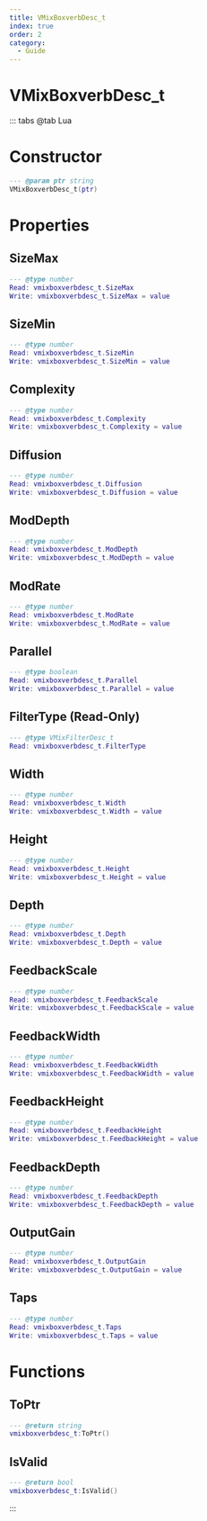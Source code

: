 ```yaml
---
title: VMixBoxverbDesc_t
index: true
order: 2
category:
  - Guide
---
```


# VMixBoxverbDesc_t

::: tabs
@tab Lua
# Constructor
```lua
--- @param ptr string
VMixBoxverbDesc_t(ptr)
```
# Properties
## SizeMax 
```lua
--- @type number
Read: vmixboxverbdesc_t.SizeMax
Write: vmixboxverbdesc_t.SizeMax = value
```
## SizeMin 
```lua
--- @type number
Read: vmixboxverbdesc_t.SizeMin
Write: vmixboxverbdesc_t.SizeMin = value
```
## Complexity 
```lua
--- @type number
Read: vmixboxverbdesc_t.Complexity
Write: vmixboxverbdesc_t.Complexity = value
```
## Diffusion 
```lua
--- @type number
Read: vmixboxverbdesc_t.Diffusion
Write: vmixboxverbdesc_t.Diffusion = value
```
## ModDepth 
```lua
--- @type number
Read: vmixboxverbdesc_t.ModDepth
Write: vmixboxverbdesc_t.ModDepth = value
```
## ModRate 
```lua
--- @type number
Read: vmixboxverbdesc_t.ModRate
Write: vmixboxverbdesc_t.ModRate = value
```
## Parallel 
```lua
--- @type boolean
Read: vmixboxverbdesc_t.Parallel
Write: vmixboxverbdesc_t.Parallel = value
```
## FilterType (Read-Only)
```lua
--- @type VMixFilterDesc_t
Read: vmixboxverbdesc_t.FilterType
```
## Width 
```lua
--- @type number
Read: vmixboxverbdesc_t.Width
Write: vmixboxverbdesc_t.Width = value
```
## Height 
```lua
--- @type number
Read: vmixboxverbdesc_t.Height
Write: vmixboxverbdesc_t.Height = value
```
## Depth 
```lua
--- @type number
Read: vmixboxverbdesc_t.Depth
Write: vmixboxverbdesc_t.Depth = value
```
## FeedbackScale 
```lua
--- @type number
Read: vmixboxverbdesc_t.FeedbackScale
Write: vmixboxverbdesc_t.FeedbackScale = value
```
## FeedbackWidth 
```lua
--- @type number
Read: vmixboxverbdesc_t.FeedbackWidth
Write: vmixboxverbdesc_t.FeedbackWidth = value
```
## FeedbackHeight 
```lua
--- @type number
Read: vmixboxverbdesc_t.FeedbackHeight
Write: vmixboxverbdesc_t.FeedbackHeight = value
```
## FeedbackDepth 
```lua
--- @type number
Read: vmixboxverbdesc_t.FeedbackDepth
Write: vmixboxverbdesc_t.FeedbackDepth = value
```
## OutputGain 
```lua
--- @type number
Read: vmixboxverbdesc_t.OutputGain
Write: vmixboxverbdesc_t.OutputGain = value
```
## Taps 
```lua
--- @type number
Read: vmixboxverbdesc_t.Taps
Write: vmixboxverbdesc_t.Taps = value
```
# Functions
## ToPtr
```lua
--- @return string
vmixboxverbdesc_t:ToPtr()
```
## IsValid
```lua
--- @return bool
vmixboxverbdesc_t:IsValid()
```

:::